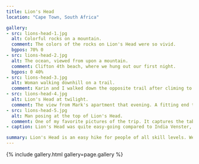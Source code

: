 ```yaml
---
title: Lion's Head
location: "Cape Town, South Africa"

gallery:
- src: lions-head-1.jpg
  alt: Colorful rocks on a mountain.
  comment: The colors of the rocks on Lion's Head were so vivid.
  bgpos: 70% 0
- src: lions-head-2.jpg
  alt: The ocean, viewed from upon a mountain.
  comment: Clifton 4th beach, where we hung out our first night.
  bgpos: 0 40%
- src: lions-head-3.jpg
  alt: Woman walking downhill on a trail.
  comment: Karin and I walked down the opposite trail after climing to the top.
- src: lions-head-4.jpg
  alt: Lion's Head at twilight.
  comment: The view from Mark's apartment that evening. A fitting end to the day.
- src: lions-head-5.jpg
  alt: Man posing at the top of Lion's Head.
  comment: One of my favorite pictures of the trip. It captures the table cloth so well!
- caption: Lion's Head was quite easy-going compared to India Venster, but it was no less beautiful.

summary: Lion's Head is an easy hike for people of all skill levels. We easily made the top in about an hour, and we heard it's a good spot for night hiking too.
---
```


{% include gallery.html gallery=page.gallery %}
